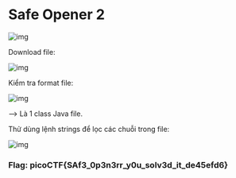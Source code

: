# Safe Opener 2
![img](https://imgur.com/EOsgwwe.png)

Download file: 

![img](https://imgur.com/P9TkqKO.png)

Kiểm tra format file: 

![img](https://imgur.com/FIptD6w.png)

--> Là 1 class Java file.

Thử dùng lệnh strings để lọc các chuỗi trong file: 

![img](https://imgur.com/jgHXd73.png)

### Flag: picoCTF{SAf3_0p3n3rr_y0u_solv3d_it_de45efd6}